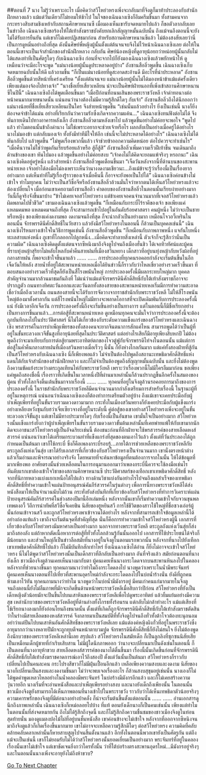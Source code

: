 ##ตอนที่ 7 นาง
ไม่รู้ว่าเพราะอะไร เมื่อคิดว่าสวีโหย่วหรงเพิ่งจะกลับมาที่จิงตูก็มาท้าประลองกับสำนักฝึกหลวงแล้ว แม้แต่วันเดียวก็ไม่ยอมให้ช้าไป ในใจของเฉินฉางเซิงก็อึมครึมขึ้นมา
ทั้งสามคนจากกระทรวงสิบสามชิงเหย้ากับสถานศึกษาหนานซี เมื่อมองเห็นเขารับจดหมายไปแล้ว ก็ขอตัวลากลับเลย
ในข่าวลือ เฉินฉางเซิงขอร้องให้ใต้เท้าสังฆราชบังคับยกเลิกสัญญาหมั้นฉบับนั้น ถึงแม้จนถึงตอนนี้จะยังไม่ได้รับการยืนยัน แต่เขาก็ไม่เคยปฏิเสธมาก่อน
สำหรับสถานศึกษาหนานซีแล้ว ไม่ต้องสงสัยเลยว่านี่เป็นการดูหมิ่นอย่างถึงที่สุด ดังนั้นศิษย์พี่หญิงผู้นั้นตั้งแต่ต้นจนจบจึงไม่ไว้หน้าเฉินฉางเซิงเลย ต่อให้ในตอนนี้เขาจะเป็นเจ้าสำนักของสำนักฝึกหลวง กลับกัน ศิษย์น้องหญิงที่ดูอายุน้อยกว่าหน่อยผู้นั้นกลับไม่ได้แสดงท่าทีเป็นศัตรูใดๆ กับเฉินฉางเซิง ก่อนที่จะจากไปก็ยังมองเฉินฉางเซิงแล้วพยักหน้าให้ ดูเหมือนว่าจะมีอะไรจะพูด
“แม่นางน้อยผู้นั้นดูประหลาดอยู่บ้าง” ถังซานสือลิ่วพูดขึ้น
เฉินฉางเซิงเก็บจดหมายฉบับนั้นให้ดี แล้วถามขึ้น “ก็เป็นแม่นางน้อยที่ดูสะอาดสะอ้านดี มีอะไรที่น่าประหลาด”
ถังซานสือลิ่วพูดขึ้นด้วยสีหน้าที่เคร่งเครียด “ตั้งแต่ต้นจนจบ แม่นางน้อยผู้นั้นไม่ได้มองหน้าข้าแม้แต่ครั้งเดียว เพียงแต่มองจ้องไปทางเจ้า”
“นางชื่อเยี่ยเสี่ยวเหลียน น่าจะเป็นศิษย์ฝ่ายนอกที่เพิ่งเข้าสถานศึกษาหนานซีในปีนี้”
เฉินฉางเซิงถึงได้พูดเตือนขึ้นมา “เมื่อปีก่อนที่ถนนเสินของพระราชวังหลี เจ้าด่าทอนางต่อหน้าคนมากมายขนาดนั้น แน่นอนว่านางต้องไม่มีความรู้สึกดีใดๆ กับเจ้า”
ถังซานสือลิ่วถึงได้นึกออกว่าแม่นางน้อยที่ชื่อเยี่ยเสี่ยวเหลียนเป็นใคร จึงส่ายหน้าพูดขึ้น “เช่นนั้นแล้วอย่างไร ยิ่งเป็นเช่นนี้ นางก็ยิ่งต้องจดจำข้าได้แม่น อย่างที่เรียกกันว่าความรักซึ่งเกิดจากความแค้น...”
เฉินฉางเซิงทนฟังต่อไม่ได้ จึงหันกายเดินไปทางอาคารหลังเล็ก
ถังซานสือลิ่วตามหลังเขาไป แล้วพูดขึ้นอย่างไม่ค่อยจะพอใจ “พูดไปแล้ว ทำไมตอนนั้นข้าถึงด่านาง ไม่ใช่เพราะอยากจะช่วยเจ้าหรือไร ผลกลับเป็นอย่างเมื่อครู่ได้อย่างไร นางไม่มองข้า แต่กลับมองเจ้า ทั้งยังมีท่าทีมีใจให้อีก เช่นนี้จะไม่ประหลาดได้อย่างไร”
เฉินฉางเซิงไม่ได้หันกลับไป แล้วพูดขึ้น “ไม่พูดเรื่องพวกนี้แล้ว เจ้าช่วยข้าออกความคิดหน่อย ต่อไปควรจะทำเช่นไร”
“เมื่อคืนวานไม่ใช่ว่าพูดกันเรียบร้อยแล้วหรือ สู้ก็สู้สิ”
ถังซานสือลิ่วเพิ่มความเร็วฝีเท้าขึ้น จนเดินมาถึงด้านข้างของเขา หันไปมอง แล้วพูดขึ้นอย่างไม่ค่อยสงบ “เจ้าคงไม่ได้คิดจะยอมแพ้จริงๆ หรอกนะ”
เฉินฉางเซิงคิดอยู่ครู่หนึ่ง แล้วส่ายหน้า
ถังซานสือลิ่วพูดเตือนขึ้นมา “เจ็ดวันหลังจากนี้ที่ด้านบนของสะพานหน่ายเหอ เจ้าอย่าได้ลงมือไม่ลงเพราะเห็นว่านางงดงามเชียวนะ...ถึงแม้ข้าจะรู้ว่าเรื่องนี้เป็นเรื่องยากอย่างมาก แต่เห็นท่าทีไม่รู้เรื่องรู้ราวของเจ้าเมื่อคืนนี้ ก็อาจจะยังพอเป็นไปได้”
เฉินฉางเซิงค่อนข้างไม่เข้าใจ ทำไมทุกคน ไม่ว่าจะเป็นสวีซื่อจีหรือถังซานสือลิ่วล้วนมั่นใจว่าหากตนได้เห็นสวีโหย่วหรงแล้วจะต้องเปลี่ยนใจ
เมื่อก่อนเขาเคยถามถังซานสือลิ่ว คำตอบของถังซานสือลิ่วในตอนนั้นเรียบง่ายอย่างมาก วันนี้ก็ดูจริงจังขึ้นมาบ้าง
“ข้าไม่เคยเจอสวีโหย่วหรง แต่ข้าเคยเจอคนจำนวนมากที่เจอสวีโหย่วหรงแล้วผิดพลาดไปชั่วชีวิต”
เขามองเฉินฉางเซิงแล้วพูดขึ้น “ก็เหมือนกับกระบี่ไร้ราคีของเจ้า ขอเพียงแค่แหลมคมพอ แหลมคมจนถึงที่สุด ก็จะสามารถเข้าไปอยู่ในอันดับร้อยศาสตรา คนผู้หนึ่ง ไม่ว่าจะเป็นชายหรือหญิง ของเพียงแค่งดงามพอ งดงามจนถึงที่สุด ก็จะน่ากลัวเป็นอย่างมาก เหมือนโจวอวี้เหรินในตอนนั้น จักรพรรดินีศักดิ์สิทธิ์ในวัยสาว แล้วยังมีสวีโหย่วหรงในตอนนี้ ก็ล้วนเป็นบุคคลเช่นนี้”
เฉินฉางเซิงไร้หนทางเข้าใจในวิธีการพูดเช่นนี้
ถังซานสือลิ่วพูดขึ้น “ก็เหมือนกับภาพภาพหนึ่ง แจกันใบหนึ่ง ทะเลสาบแห่งหนึ่ง ภูเขาที่ไกลออกไปลูกหนึ่ง...เมื่อคิดจะทำลายสิ่งเหล่านี้ ตัวเจ้าก็จะรู้สึกว่านั่นเป็นความผิด”
เฉินฉางเซิงคิดดูตั้งแต่ตนจากซีหนิงมาถึงจิงตูไปจนถึงเมืองฮั่นชิว ได้เจอทิวทัศน์และผู้คน ที่ราบทุ่งหญ้าสุริยาไม่หลับใหลกับค่ำคืนสายฝนที่เมืองสวินหยาง เด็กสาวที่อยู่บนทุ่งหญ้ากับหวังผ้อที่อยู่กลางสายฝน ก็พอจะเข้าใจขึ้นมาแล้ว
......
......
การประลองที่ทุกคนรอคอยกำลังจะเริ่มต้นขึ้นในอีกเจ็ดวันให้หลัง สายน้ำที่อยู่ใต้สะพานหน่ายเหอเมื่อได้ยินข่าวนี้ก็ราวกับว่าไหลเชี่ยวอย่างรวดเร็วขึ้นมา
ที่ตอบสนองอย่างรวดเร็วที่สุดก็ยังเป็นสี่โรงพนันใหญ่ การประลองครั้งนี้มีผลกระทบใหญ่มาก บุคคลสำคัญจำนวนมากล้วนมาชมกันถึงที่ ไม่แน่ว่าแม้แต่จักรพรรดินีศักดิ์สิทธิ์กับใต้เท้าสังฆราชก็อาจจะปรากฏตัว ถนนทางทิศตะวันออกและตะวันตกทั้งสองสายของสะพานหน่ายเหอเริ่มมีการทำความสะอาด เชื่อว่าเมื่อถึงเวลานั้น ถนนสองสายนี้จะได้รับการจัดวางจากราชสำนักกับพระราชวังหลี ไม่ให้สี่โรงพนันใหญ่ต้องมาตั้งศาลากัน แต่สี่โรงพนันใหญ่ไม่มีทางจะพลาดโอกาสที่จะเปิดเดิมพันกับการประลองครั้งนี้แน่
ยังมีเวลาอีกเจ็ดวัน การประลองครั้งนี้ถึงจะเริ่มขึ้นอย่างเป็นทางการ แต่ในตอนนี้ก็มีชื่อเรียกอย่างเป็นทางการขึ้นมาแล้ว...การต่อสู้ที่สะพานหน่ายเหอ
ดูเหมือนทุกคนจะมั่นใจว่าการประลองครั้งนี้จะต้องถูกบันทึกลงไปในประวัติศาสตร์
นี่ไม่ได้เกี่ยวข้องกับระดับความแข็งแกร่งของสวีโหย่วหรงและเฉินฉางเซิง พรสวรรค์ในการบำเพ็ญเพียรของทั้งสองคนจะยากจินตนาการสักแค่ไหน สามารถพูดได้ว่าเป็นผู้ที่อยู่ในขั้นทะลวงอเวจีขั้นสูงที่อายุน้อยที่สุดในประวัติศาสตร์ แต่อย่างไรเสียก็มีอายุเพียงสิบหกปี
ไม่ต้องพูดถึงว่าจะมาเทียบกับการต่อสู้ยามพระอาทิตย์ตกของโจวตู๋ฟูกับจักรพรรดิไท่จงในตอนนั้น แม้แต่การต่อสู้ในค่ำคืนกลางสายฝนที่เมืองสวินหยางเมื่อเร็วๆ นี้นั้น ก็ยังห่างไกลกันมาก
แต่แค่ทั้งสองฝ่ายที่สู้กันเป็นสวีโหย่วหรงกับเฉินฉางเซิง นี่ก็เพียงพอแล้ว
ไม่จำเป็นต้องไปพูดถึงสถานะเทพธิดาศักดิ์สิทธิ์แห่งแดนใต้กับเจ้าสำนักของสำนักฝึกหลวง และก็ไม่จำเป็นต้องพูดถึงสัญญาหมั้นฉบับนั้น และยิ่งไม่ต้องพูดถึงความขัดแย้งระหว่างตระกูลเทียนไห่กับพระราชวังหลี เพราะว่าเรื่องพวกนี้ไม่มีใครลืมมาก่อน ขอเพียงแค่พูดถึงสองชื่อนี้ เรื่องราวที่เกิดขึ้นในเวลาหนึ่งปีที่ผ่านมาเหล่านั้นก็ล้วนปรากฏขึ้นอีกครั้งในสมองของผู้คน ทั่วทั้งโลกจึงตื่นเต้นขึ้นมาจากเรื่องนี้
......
......
ทุกคนที่อยู่ในจิงตูล้วนรอคอยการมาถึงของการประลองครั้งนี้ ในราชสำนักกับพระราชวังหลีมีคนจำนวนมากกำลังเตรียมการสำหรับเรื่องนี้
ในฐานะผู้ที่อยู่ในเหตุการณ์ แน่นอนว่าเฉินฉางเซิงเองก็ต้องทำการเตรียมตัวอยู่บ้าง ถึงแม้เขาจะเคยประมือกับผู้บำเพ็ญเพียรที่อยู่ในขั้นรวบรวมดวงดาวมามาก กระทั่งในเมืองสวินหยางก็ยังเคยประมือกับผู้แข็งแกร่งอย่างเหลียงหวังซุนกับฮว่าเจี่ยเซียวจางที่อยู่ในระดับนี้ คู่ต่อสู้ของเขาอย่างสวีโหย่วหรงเพิ่งจะอยู่ในขั้นทะลวงอเวจีขั้นสูง แต่เขาไม่มีทางประมาทใดๆ กับเรื่องนี้เป็นอันขาด เขามั่นใจเป็นอย่างมาก สวีโหย่วหรงนั้นแข็งแกร่งยิ่งกว่าผู้บำเพ็ญเพียรในขั้นรวบรวมดวงดาวขั้นต้นเหล่านั้นที่เคยพ่ายแพ้ให้กับเขามากนัก
คิดจะเอาชนะสวีโหย่วหรงผู้เป็นอัจฉริยะเช่นนี้ ต้องชนะก่อนที่อีกฝ่ายจะใช้พรสวรรค์ของสายเลือดหงส์สวรรค์ แน่นอนว่าเขาได้เตรียมกระบวนท่าที่แข็งแกร่งที่สุดของตนเอาไว้แล้ว
ตั้งแต่ที่วันประลองได้ถูกกำหนดเป็นต้นมา เขาก็ใช้กระบี่ ซึ่งก็คือเพลงกระบี่รอบรู้...ภายใต้การช่วยเหลือของพระราชวังหลีกับตระกูลถังแห่งเวิ่นสุ่ย เขาได้รับเอกสารที่เกี่ยวข้องกับสวีโหย่วหรงเป็นจำนวนมาก เขานั่งตรงหน้าต่างแล้วเริ่มอ่านและพิจารณาอย่างจริงจัง โดยหมายที่จะค้นหาข้อมูลที่ตนต้องการจากในนั้น ให้ได้ข้อมูลที่มากเพียงพอ อาศัยตรงนั้นช่วยเหลือตนในการอนุมานออกมาว่าเพลงกระบี่นี้ควรจะใช้ลงมือเช่นไร
อันดับแรกเขาต้องเข้าใจวิชาของสถานศึกษาหนานซี ประวัติศาสตร์ของเทือกเขาเทพธิดาศักดิ์สิทธิ์ หลังจากที่นิกายหลวงแบ่งแยกเหนือใต้ไปแล้ว ทางด้านวิชาแบ่งกันอย่างไรไปจนถึงผลสำเร็จของเทพธิดาศักดิ์สิทธิ์ที่ทำความเข้าใจแผ่นป้ายอนุสรณ์คัมภีร์สวรรค์ในรุ่นต่างๆ เพื่อการนี้ทางพระราชวังหลีได้ส่งหนังสือมาให้เป็นจำนวนนับไม่ถ้วน กระทั่งยังส่งบันทึกที่เกี่ยวข้องกับสวีโหย่วหรงที่ทำการวิเคราะห์แผ่นป้ายอนุสรณ์คัมภีร์สวรรค์ในช่วงสองปีมานี้อีกเล่มหนึ่ง หลังจากนั้นเขาก็เริ่มทำความเข้าใจกับจวนขุนพลเทพตงอวี้ วิถีการนำทัพที่สวีซื่อจีเคยชิน นิสัยของฮูหยินสวี การใช้ชีวิตของสาวใช้ใหญ่ที่ชื่อซวงเอ๋อร์ผู้นั้นก่อนเข้าจวนสวี และถูกสวีโหย่วหรงพาเข้าจวนได้อย่างไร หลังจากที่สามารถเข้าใจข้อมูลเหล่านี้ได้อย่างถ่องแท้แล้ว เขาถึงจะเริ่มต้นจุดที่สำคัญที่สุด นั่นก็คือการทำความเข้าใจสวีโหย่วหรงผู้นี้
เอกสารที่เกี่ยวข้องกับสวีโหย่วหรงมีมหาศาลเป็นอย่างมาก นอกจากทางพระราชวังหลี ตระกูลถังแห่งเวิ่นสุ่ยก็ส่งมาถึงสองลัง แต่ถ้าหากตัดเนื้อหาการต่อสู้ที่ทั่วทั้งโลกล้วนรู้กันนั้นออกไป เอกสารที่ใช้ประโยชน์ได้จริงก็มีน้อยมาก และส่วนใหญ่ก็เป็นข่าวลือสมัยที่นางอยู่ในจิงตูในตอนแรกพวกนั้น หลังจากที่นางไปยังเทือกเขาเทพธิดาศักดิ์สิทธิ์ไปแล้ว ก็ไม่มีบันทึกสักเท่าไหร่
ยิ่งเฉินฉางเซิงได้อ่าน ก็ยิ่งไม่อาจจะเข้าใจสวีโหย่วหรง
นี่ไม่ได้พูดว่าสวีโหย่วหรงนั้นเป็นเด็กสาวที่ลึกลับเป็นอย่างมาก
อันที่จริงแล้ว สมัยก่อนตอนที่นางยังเล็ก ชาวเมืองจิงตูล้วนเคยเห็นนางมากับตา
ผู้คนเคยเห็นนางกระโดดจากบนสะพานหินลงไปในคลอง หลังจากที่ช่วยนางขึ้นมา ทุกคนถามนางว่าทำไมถึงกระโดดลงไป นางพูดว่าเพราะในน้ำมีพระจันทร์
ผู้คนเคยเห็นนางตอนที่ไปเที่ยวที่สะพานอุดรใหม่กำลังจะกระโดดลงไปในบ่อน้ำร้างนั่น ยังดีที่ถูกคนห้ามเอาไว้ทัน ทุกคนถามนางว่าทำไม นางพูดว่าในบ่อน้ำมีมังกรอยู่
มีคนเก่าคนแก่มากมายในจิงตู จนถึงตอนนี้ยังไม่ลืมภาพที่มักจะเกิดขึ้นด้านหน้าพระราชวังหลีเมื่อสิบกว่าปีก่อน
สวีโหย่วหรงที่ยังเป็นเด็กหญิงตัวน้อยมักจะปีนขึ้นไปบนเสาหินของพระราชวังหลีเพื่อไปดูพระอาทิตย์ แล้วยิ้มแย้มอย่างมีความสุข เหล่านักบวชของพระราชวังหลีอยู่ที่ด้านล่างทั้งโกรธทั้งร้อนรน แต่กลับไม่กล้าทำอะไร แม้แต่เสียงที่ใช้เรียกนางลงมาก็ยังอ่อนโยนถึงขนาดนั้น
ตั้งแต่ที่เกิดก็ถูกจักรพรรดินีศักดิ์สิทธิ์กับใต้เท้าสังฆราชตัดสินว่าในร่างมีสายเลือดของหงส์สวรรค์ จึงกลายมาเป็นสมบัติที่ทั้งจิงตูไปจนถึงทั่วทั้งต้าโจวต้องทะนุถนอม อย่าว่าแต่ปีนไปบนเสาหินอันศักดิ์สิทธิ์ของพระราชวังหลีเลย แม้แต่องค์หญิงผิงกั๋วที่อยู่ในพระราชวังซึ่งอายุมากกว่านางหลายปีมักจะถูกทุบตีจนหน้าตาบวมปูด จักรพรรดินีศักดิ์สิทธิ์ก็ยังไม่สนใจ ยิ่งไม่ต้องพูดถึงนักบวชของพระราชวังหลีเหล่านี้เลย
สรุปแล้ว สวีโหย่วหรงในสมัยเด็ก ก็เป็นลูกลิงที่ซุกซนนิสัยเสีย เป็นเหมือนเด็กผู้ชายที่กำเริบเสิบสาน ไม่มีผู้ใดนึกภาพออก ว่านางจะเปลี่ยนมาเป็นดังเช่นในตอนนี้
ก็เป็นตอนที่นางอายุห้าขวบ สายเลือดหงส์สวรรค์ของนางได้ตื่นขึ้นมา
เรื่องนี้นั้นเกิดขึ้นก่อนที่จักรพรรดินีศักดิ์สิทธิ์กับใต้เท้าสังฆราชคาดการณ์เอาไว้ถึงสองปี
ตั้งแต่วันนั้นเป็นต้นมา สวีโหย่วหรงก็ราวกับเปลี่ยนไปเป็นคนละคน กระโปรงสีขาวก็ไม่มีฝุ่นเปื้อนอีกแล้ว เหลือเพียงความสงบและงดงาม
นิสัยของนางก็เปลี่ยนเป็นสงบและงดงามขึ้นมา ไม่ว่าจะพบเจอเรื่องอะไร ก็ล้วนสงบสุขุมอยู่เช่นนั้น
นางเองก็ไม่ได้พูดคำพูดเหลวไหลอย่างในน้ำคลองมีพระจันทร์ ในบ่อร้างมีมังกรอีกแล้ว และก็ไม่เคยสร้างความวุ่นวายอีก
นางเริ่มที่จะอ่านหนังสือและบำเพ็ญเพียรอย่างสงบ และนางยังเด็กถึงเพียงนั้น
ในตอนนั้น ชาวเมืองจิงตูยังสามารถได้เห็นภาพตอนที่นางเข้าไปในพระราชวัง ราวกับว่าได้เห็นเทพธิดาตัวน้อยจริงๆ
ความเคารพรักของจิงตูที่มีต่อนางอย่างบ้าคลั่ง ก็น่าจะเริ่มต้นขึ้นตั้งแต่ตอนนั้น
......
......
อ่านเอกสารดู นึกถึงภาพเหล่านั้น เฉินฉางเซิงก็เหม่อลอยไปบ้าง
ที่แท้ ตอนยังเด็กนางก็เป็นคนเช่นนั้น
เพียงแต่ทำไมในตอนนั้นที่ส่งจดหมายกัน ถึงไม่ได้รู้สึกถึงจุดนี้ และก็ไม่รู้สึกถึงความชื่นชมของชาวเมืองจิงตูในท่อนสุดท้ายนั่น
มองดูแมลงปอไม้ไผ่ที่อยู่บนชั้นหนังสือ เขาค่อนข้างจะไม่เข้าใจ
หลังจากที่ออกจากซีหนิงจนมาถึงจิงตูแล้วก็เกิดเรื่องขึ้นมากมาย เขาไม่อาจจะเหลือความรู้สึกดีใดๆ ต่อสวีโหย่วหรง ความคิดที่คลับคล้ายคลับคลาเหล่านั้นก็หายสาบสูญไปจนสิ้นตั้งนานแล้ว อีกทั้งในตอนนี้พวกเขายังเป็นศัตรูกัน แต่ถึงแม้จะเป็นเช่นนี้ เขาก็ไม่ยอมรับไม่ได้ว่าสวีโหย่วหรงนั้นยอดเยี่ยมเป็นอย่างมาก พระจันทร์ที่อยู่ในคลองเรื่องนั้นเขาไม่เข้าใจ แต่เขาชัดเจนยิ่งกว่าใครทั้งนั้น ว่าที่ใต้บ่อร้างตรงสะพานอุดรใหม่...มีมังกรอยู่จริงๆ และในตอนนั้นนางเพิ่งจะอายุยังไม่ถึงห้าขวบ? 


[Go To Next Chapter]( ./517.md)